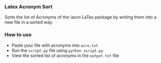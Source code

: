 ### Latex Acronym Sort

Sorts the list of Acronyms of the \acro LaTex package by writing them into a new file in a sorted way.

### How to use
- Paste your file with acronyms into `acro.txt`
- Run the `script.py` file using ``python script.py``
- View the sorted list of acronyms in the `output.txt` file


